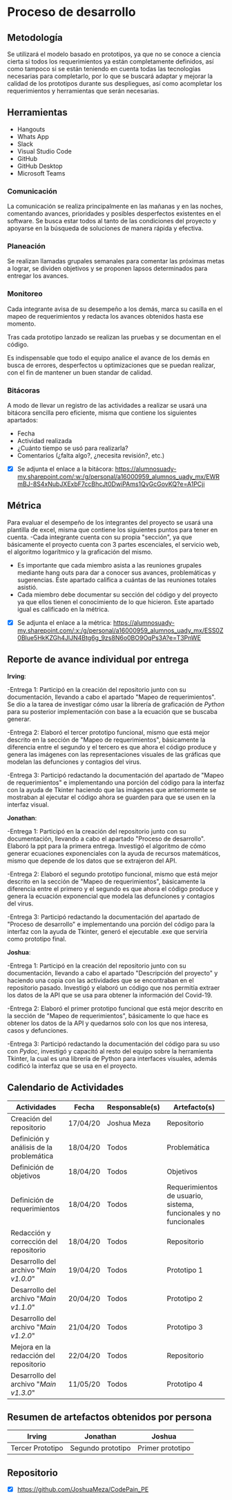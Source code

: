 # Proceso de desarrollo

## Metodología

Se utilizará el modelo basado en prototipos, ya que no se conoce a ciencia cierta si todos los requerimientos ya están completamente definidos, así como tampoco si se están teniendo en cuenta todas las tecnologías necesarias para completarlo, por lo que se buscará adaptar y mejorar la calidad de los prototipos durante sus despliegues, así como acompletar los requerimientos y herramientas que serán necesarias.

## Herramientas

- Hangouts
- Whats App
- Slack
- Visual Studio Code
- GitHub
- GitHub Desktop
- Microsoft Teams

### Comunicación

La comunicación se realiza principalmente en las mañanas y en las noches, comentando avances, prioridades y posibles desperfectos existentes en el software. Se busca estar todos al tanto de las condiciones del proyecto y apoyarse en la búsqueda de soluciones de manera rápida y efectiva.

### Planeación

Se realizan llamadas grupales semanales para comentar las próximas metas a lograr, se dividen objetivos y se proponen lapsos determinados para entregar los avances.

### Monitoreo

Cada integrante avisa de su desempeño a los demás, marca su casilla en el mapeo de requerimientos y redacta los avances obtenidos hasta ese momento. 

Tras cada prototipo lanzado se realizan las pruebas y se documentan en el código. 

Es indispensable que todo el equipo analice el avance de los demás en busca de errores, desperfectos u optimizaciones que se puedan realizar, con el fin de mantener un buen standar de calidad. 

### Bitácoras

A modo de llevar un registro de las actividades a realizar se usará una bitácora sencilla pero eficiente, misma que contiene los siguientes apartados:
- Fecha
- Actividad realizada
- ¿Cuánto tiempo se usó para realizarla?
- Comentarios (¿falta algo?, ¿necesita revisión?, etc.)
- [x] Se adjunta el enlace a la bitácora: 
 https://alumnosuady-my.sharepoint.com/:w:/g/personal/a16000959_alumnos_uady_mx/EWRmBJ-8S4xNubJXExbF7ccBhcJt0DwiPAms1QvGcGovKQ?e=A1PCji
 
## Métrica

Para evaluar el desempeño de los integrantes del proyecto se usará una plantilla de excel, misma que contiene los siguientes puntos para tener en cuenta.
-Cada integrante cuenta con su propia "sección", ya que básicamente el proyecto cuenta con 3 partes escenciales, el servicio web, el algoritmo logarítmico y la graficación del mismo. 
- Es importante que cada miembro asista a las reuniones grupales mediante hang outs para dar a conocer sus avances, problemáticas y sugerencias. Este apartado califica a cuántas de las reuniones totales asistió.
- Cada miembro debe documentar su sección del código y del proyecto ya que ellos tienen el conocimiento de lo que hicieron. Este apartado igual es calificado en la métrica.
- [x] Se adjunta el enlace a la métrica:
 https://alumnosuady-my.sharepoint.com/:x:/g/personal/a16000959_alumnos_uady_mx/ESS0Z0Blue5HkKZGh4JlJN4Btg6g_9zs8N6o0BO9OqPs3A?e=T3PnWE
 
## Reporte de avance individual por entrega
**Irving**:

-Entrega 1: Participó en la creación del repositorio junto con su documentación, llevando a cabo el apartado "Mapeo de requerimientos". Se dio a la tarea de investigar cómo usar la librería de graficación de *Python* para su posterior implementación con base a la ecuación que se buscaba generar.

-Entrega 2: Elaboró el tercer prototipo funcional, mismo que está mejor descrito en la sección de "Mapeo de requerimientos", básicamente la diferencia entre el segundo y el tercero es que ahora el código produce y genera las imágenes con las representaciones visuales de las gráficas que modelan las defunciones y contagios del virus.

-Entrega 3: Participó redactando la documentación del apartado de "Mapeo de requerimientos" e implementando una porción del código para la interfaz con la ayuda de Tkinter haciendo que las imágenes que anteriormente se mostraban al ejecutar el código ahora se guarden para que se usen en la interfaz visual.

**Jonathan**:

-Entrega 1: Participó en la creación del repositorio junto con su documentación, llevando a cabo el apartado "Proceso de desarrollo". Elaboró la ppt para la primera entrega. Investigó el algoritmo de cómo generar ecuaciones exponenciales con la ayuda de recursos matemáticos, mismo que depende de los datos que se extrajeron del API.

-Entrega 2: Elaboró el segundo prototipo funcional, mismo que está mejor descrito en la sección de "Mapeo de requerimientos", básicamente la diferencia entre el primero y el segundo es que ahora el código produce y genera la ecuación exponencial que modela las defunciones y contagios del virus.

-Entrega 3: Participó redactando la documentación del apartado de "Proceso de desarrollo" e implementando una porción del código para la interfaz con la ayuda de Tkinter, generó el ejecutable .exe que serviría como prototipo final.

**Joshua**:

-Entrega 1: Participó en la creación del repositorio junto con su documentación, llevando a cabo el apartado "Descripción del proyecto" y haciendo una copia con las actividades que se encontraban en el repositorio pasado. Investigó y elaboró un código que nos permitía extraer los datos de la API que se usa para obtener la información del Covid-19.

-Entrega 2: Elaboró el primer prototipo funcional que está mejor descrito en la sección de "Mapeo de requerimientos", 
básicamente lo que hace es obtener los datos de la API y quedarnos solo con los que nos interesa, casos y defunciones. 

-Entrega 3: Participó redactando la documentación del código para su uso con *Pydoc*, investigó y capacitó al resto del equipo sobre la herramienta Tkinter, la cual es una librería de Python para interfaces visuales, además codificó la interfaz que se usa en el proyecto.

## Calendario de Actividades

| Actividades | Fecha | Responsable(s) | Artefacto(s) |
| ----------- | ----- | -------------- | ------------ |
| Creación del repositorio | 17/04/20 | Joshua Meza | Repositorio |
| Definición y análisis de la problemática | 18/04/20 | Todos | Problemática |
| Definición de objetivos | 18/04/20 | Todos | Objetivos |
| Definición de requerimientos | 18/04/20 | Todos | Requerimientos de usuario, sistema, funcionales y no funcionales |
| Redacción y corrección del repositorio | 18/04/20 | Todos | Repositorio |
| Desarrollo del archivo "*Main v1.0.0*" | 19/04/20 | Todos | Prototipo 1 |
| Desarrollo del archivo "*Main v1.1.0*" | 20/04/20 | Todos | Prototipo 2 |
| Desarrollo del archivo "*Main v1.2.0*" | 21/04/20 | Todos | Prototipo 3 |
| Mejora en la redacción del repositorio | 22/04/20 | Todos | Repositorio |
| Desarrollo del archivo "*Main v1.3.0*" | 11/05/20 | Todos | Prototipo 4 |

## Resumen de artefactos obtenidos por persona

| Irving | Jonathan | Joshua |
| -------| -------- | ------ | 
| Tercer Prototipo | Segundo prototipo | Primer prototipo |


## Repositorio

- [x] https://github.com/JoshuaMeza/CodePain_PE

